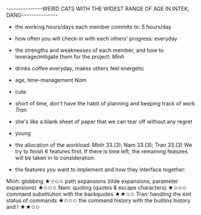 ---------------WEIRD CATS WITH THE WIDEST RANGE OF AGE IN INTEK, DANG---------------


- the working hours/days each member commits to: 5 hours/day

- how often you will check-in with each others' progress: everyday

- the strengths and weaknesses of each member, and how to leverage/mitigate them for the project:
*Minh*
+ drinks coffee everyday, makes others feel energetic
- age, time-management
*Nam*
+ cute
- short of time, don't have the habit of planning and keeping track of work
*Tran*
+ she's like a blank sheet of paper that we can tear off without any regret
- young

- the allocation of the workload:
Minh 33.(3); Nam 33.(3); Tran 33.(3)
 We try to finish 6 features first. If there is time left, the remaining features will be taken in to consideration.


- the features you want to implement and how they interface together:

Minh: globbing ★✩✩✩
      path expansions (tilde expansions, parameter expansions) ★✩✩✩
Nam: quoting (quotes & escape characters) ★✩✩✩
     command substitution with the backquotes ★★✩✩
Tran: handling the exit status of commands ★✩✩✩
     the command history with the builtins history and ! ★★✩✩

